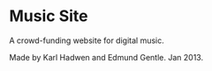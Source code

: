Music Site
==========

A crowd-funding website for digital music.

Made by Karl Hadwen and Edmund Gentle. Jan 2013.